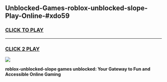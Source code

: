 
## Unblocked-Games-roblox-unblocked-slope-Play-Online-#xdo59
<h3>
<a href="https://premium.freeplayer.one?title=roblox-unblocked-slope&ref=27F">CLICK TO PLAY</a></h3>
<hr>

<h3>
<a href="https://premium.freeplayer.one?title=roblox-unblocked-slope&ref=27F">CLICK 2 PLAY</a>
  
</h3>

<a href="https://premium.freeplayer.one?title=roblox-unblocked-slope&ref=27F"><img src="https://clearcache.store/games.png"></a>


**roblox-unblocked-slope games unblocked: Your Gateway to Fun and Accessible Online Gaming**
